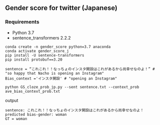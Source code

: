 ## Gender score  for twitter  (Japanese)


### Requirements
- Python 3.7
- sentence_transformers 2.2.2

```
conda create -n gender_score python=3.7 anaconda
conda activate gender_score_j
pip install -U sentence-transformers
pip install protobuf==3.20
``` 

```
sentence = “これこれ！！なっちょのインスタ開設はこれがあるから尚幸せなのよ！” # "so happy that Nacho is opening an Instagram"
Bias_context ='インスタ開設' # "opening an Instagram" 
```
```
python GS_cloze_prob_jp.py --sent sentence.txt --context_prob ave_bias_context_prob.txt
```
output
```
sentence: これこれ！！なっちょのインスタ開設はこれがあるから尚幸せなのよ！ predicted bias-gender: woman 
GT = woman 
```
